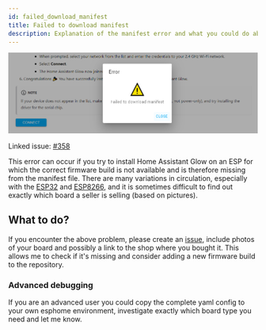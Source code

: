 ```yaml
---
id: failed_download_manifest
title: Failed to download manifest
description: Explanation of the manifest error and what you could do about it
---
```


![Failed manifest](./img/failed_manifest.png)

Linked issue: [#358][issue_358]

This error can occur if you try to install Home Assistant Glow on an ESP for which the correct firmware build is not available and is therefore missing from the manifest file. There are many variations in circulation, especially with the [ESP32][ESP32] and [ESP8266][ESP8266], and it is sometimes difficult to find out exactly which board a seller is selling (based on pictures).

## What to do?

If you encounter the above problem, please create an [issue](https://github.com/klaasnicolaas/home-assistant-glow/issues), include photos of your board and possibly a link to the shop where you bought it. This allows me to check if it's missing and consider adding a new firmware build to the repository.

### Advanced debugging

If you are an advanced user you could copy the complete yaml config to your own esphome environment, investigate exactly which board type you need and let me know.

[issue_358]: https://github.com/klaasnicolaas/home-assistant-glow/issues/358
[ESP32]: https://registry.platformio.org/platforms/platformio/espressif32/boards
[ESP8266]: https://registry.platformio.org/platforms/platformio/espressif8266/boards